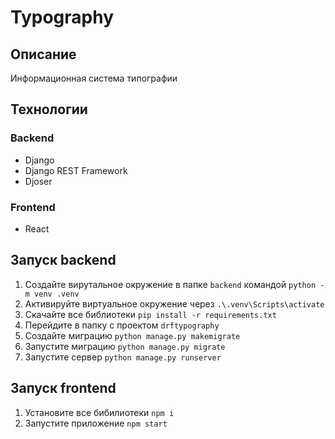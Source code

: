 # Typography

## Описание

Информационная система типографии

## Технологии

### Backend

- Django
- Django REST Framework
- Djoser

### Frontend

- React

## Запуск backend

1. Создайте вирутальное окружение в папке `backend` командой `python -m venv .venv`
2. Активируйте виртуальное окружение через `.\.venv\Scripts\activate`
3. Скачайте все библиотеки `pip install -r requirements.txt`
4. Перейдите в папку с проектом `drftypography`
5. Создайте миграцию `python manage.py makemigrate`
6. Запустите миграцию `python manage.py migrate`
7. Запустите сервер `python manage.py runserver`

## Запуск frontend

1. Установите все бибилиотеки `npm i`
2. Запустите приложение `npm start`
